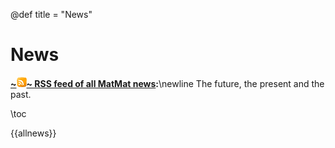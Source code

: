 @def title = "News"

# News
**[~~~<img class="logo" alt="github" src="/assets/icons/rss.png" />~~~ RSS feed of all MatMat news](/feed.xml):**\newline
The future, the present and the past.

\toc

{{allnews}}
